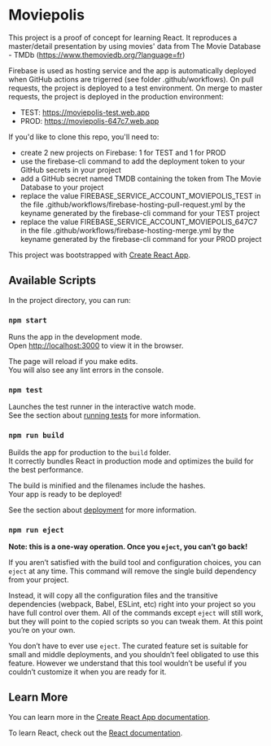 # Moviepolis

This project is a proof of concept for learning React. It reproduces a master/detail presentation by using movies' data from The Movie Database - TMDb (https://www.themoviedb.org/?language=fr)

Firebase is used as hosting service and the app is automatically deployed when GitHub actions are trigerred (see folder .github/workflows). On pull requests, the project is deployed to a test environment. On merge to master requests, the project is deployed in the production environment:

- TEST: https://moviepolis-test.web.app
- PROD: https://moviepolis-647c7.web.app

If you'd like to clone this repo, you'll need to:

- create 2 new projects on Firebase: 1 for TEST and 1 for PROD
- use the firebase-cli command to add the deployment token to your GitHub secrets in your project
- add a GitHub secret named TMDB containing the token from The Movie Database to your project
- replace the value FIREBASE_SERVICE_ACCOUNT_MOVIEPOLIS_TEST in the file .github/workflows/firebase-hosting-pull-request.yml by the keyname generated by the firebase-cli command for your TEST project
- replace the value FIREBASE_SERVICE_ACCOUNT_MOVIEPOLIS_647C7 in the file .github/workflows/firebase-hosting-merge.yml by the keyname generated by the firebase-cli command for your PROD project

This project was bootstrapped with [Create React App](https://github.com/facebook/create-react-app).

## Available Scripts

In the project directory, you can run:

### `npm start`

Runs the app in the development mode.\
Open [http://localhost:3000](http://localhost:3000) to view it in the browser.

The page will reload if you make edits.\
You will also see any lint errors in the console.

### `npm test`

Launches the test runner in the interactive watch mode.\
See the section about [running tests](https://facebook.github.io/create-react-app/docs/running-tests) for more information.

### `npm run build`

Builds the app for production to the `build` folder.\
It correctly bundles React in production mode and optimizes the build for the best performance.

The build is minified and the filenames include the hashes.\
Your app is ready to be deployed!

See the section about [deployment](https://facebook.github.io/create-react-app/docs/deployment) for more information.

### `npm run eject`

**Note: this is a one-way operation. Once you `eject`, you can’t go back!**

If you aren’t satisfied with the build tool and configuration choices, you can `eject` at any time. This command will remove the single build dependency from your project.

Instead, it will copy all the configuration files and the transitive dependencies (webpack, Babel, ESLint, etc) right into your project so you have full control over them. All of the commands except `eject` will still work, but they will point to the copied scripts so you can tweak them. At this point you’re on your own.

You don’t have to ever use `eject`. The curated feature set is suitable for small and middle deployments, and you shouldn’t feel obligated to use this feature. However we understand that this tool wouldn’t be useful if you couldn’t customize it when you are ready for it.

## Learn More

You can learn more in the [Create React App documentation](https://facebook.github.io/create-react-app/docs/getting-started).

To learn React, check out the [React documentation](https://reactjs.org/).
